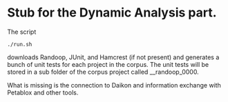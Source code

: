 # Stub for the Dynamic Analysis part.

The script

    ./run.sh 

downloads Randoop, JUnit, and Hamcrest (if not present) and
generates a bunch of unit tests for each project in the corpus. The unit tests will be stored in a sub folder of the corpus project called __randoop_0000. 

What is missing is the connection to Daikon and information exchange with Petablox and other tools.